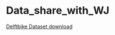 # Data_share_with_WJ

[Delftbike Dataset download](https://data.4tu.nl/articles/dataset/DelftBikes_data_underlying_the_publication_Hallucination_In_Object_Detection-A_Study_In_Visual_Part_Verification/14866116)

